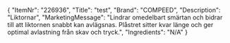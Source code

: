 {
  "ItemNr": "226936",
  "Title": "test",
  "Brand": "COMPEED",
  "Description": "Liktornar",
  "MarketingMessage": "Lindrar omedelbart smärtan och bidrar till att liktornen snabbt kan avlägsnas. Plåstret sitter kvar länge och ger optimal avlastning från skav och tryck.",
  "Ingredients": "N/A"
}